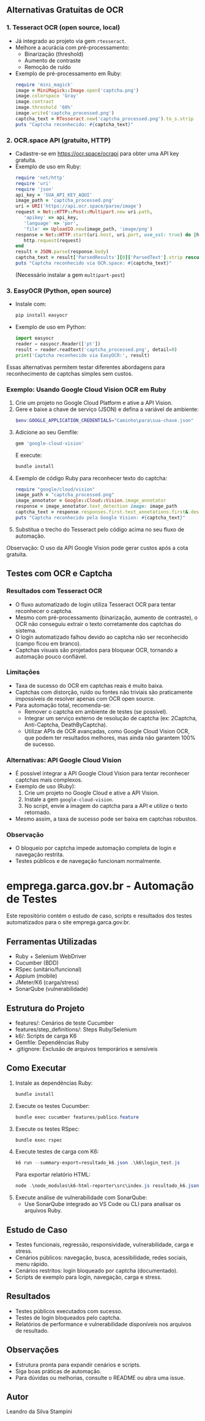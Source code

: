 ## Alternativas Gratuitas de OCR

### 1. Tesseract OCR (open source, local)
- Já integrado ao projeto via gem `rtesseract`.
- Melhore a acurácia com pré-processamento:
   - Binarização (threshold)
   - Aumento de contraste
   - Remoção de ruído
- Exemplo de pré-processamento em Ruby:
   ```ruby
   require 'mini_magick'
   image = MiniMagick::Image.open('captcha.png')
   image.colorspace 'Gray'
   image.contrast
   image.threshold '60%'
   image.write('captcha_processed.png')
   captcha_text = RTesseract.new('captcha_processed.png').to_s.strip
   puts "Captcha reconhecido: #{captcha_text}"
   ```

### 2. OCR.space API (gratuito, HTTP)
- Cadastre-se em https://ocr.space/ocrapi para obter uma API key gratuita.
- Exemplo de uso em Ruby:
   ```ruby
   require 'net/http'
   require 'uri'
   require 'json'
   api_key = 'SUA_API_KEY_AQUI'
   image_path = 'captcha_processed.png'
   uri = URI('https://api.ocr.space/parse/image')
   request = Net::HTTP::Post::Multipart.new uri.path,
      'apikey' => api_key,
      'language' => 'por',
      'file' => UploadIO.new(image_path, 'image/png')
   response = Net::HTTP.start(uri.host, uri.port, use_ssl: true) do |http|
      http.request(request)
   end
   result = JSON.parse(response.body)
   captcha_text = result['ParsedResults'][0]['ParsedText'].strip rescue ''
   puts "Captcha reconhecido via OCR.space: #{captcha_text}"
   ```
   (Necessário instalar a gem `multipart-post`)

### 3. EasyOCR (Python, open source)
- Instale com:
   ```bash
   pip install easyocr
   ```
- Exemplo de uso em Python:
   ```python
   import easyocr
   reader = easyocr.Reader(['pt'])
   result = reader.readtext('captcha_processed.png', detail=0)
   print('Captcha reconhecido via EasyOCR:', result)
   ```

Essas alternativas permitem testar diferentes abordagens para reconhecimento de captchas simples sem custos.
### Exemplo: Usando Google Cloud Vision OCR em Ruby

1. Crie um projeto no Google Cloud Platform e ative a API Vision.
2. Gere e baixe a chave de serviço (JSON) e defina a variável de ambiente:
   ```powershell
   $env:GOOGLE_APPLICATION_CREDENTIALS="Caminho\para\sua-chave.json"
   ```
3. Adicione ao seu Gemfile:
   ```ruby
   gem 'google-cloud-vision'
   ```
   E execute:
   ```powershell
   bundle install
   ```
4. Exemplo de código Ruby para reconhecer texto do captcha:
   ```ruby
   require "google/cloud/vision"
   image_path = "captcha_processed.png"
   image_annotator = Google::Cloud::Vision.image_annotator
   response = image_annotator.text_detection image: image_path
   captcha_text = response.responses.first.text_annotations.first&.description&.strip
   puts "Captcha reconhecido pela Google Vision: #{captcha_text}"
   ```
5. Substitua o trecho do Tesseract pelo código acima no seu fluxo de automação.

Observação: O uso da API Google Vision pode gerar custos após a cota gratuita.
## Testes com OCR e Captcha

### Resultados com Tesseract OCR
- O fluxo automatizado de login utiliza Tesseract OCR para tentar reconhecer o captcha.
- Mesmo com pré-processamento (binarização, aumento de contraste), o OCR não conseguiu extrair o texto corretamente dos captchas do sistema.
- O login automatizado falhou devido ao captcha não ser reconhecido (campo ficou em branco).
- Captchas visuais são projetados para bloquear OCR, tornando a automação pouco confiável.

### Limitações
- Taxa de sucesso do OCR em captchas reais é muito baixa.
- Captchas com distorção, ruído ou fontes não triviais são praticamente impossíveis de resolver apenas com OCR open source.
- Para automação total, recomenda-se:
   - Remover o captcha em ambiente de testes (se possível).
   - Integrar um serviço externo de resolução de captcha (ex: 2Captcha, Anti-Captcha, DeathByCaptcha).
   - Utilizar APIs de OCR avançadas, como Google Cloud Vision OCR, que podem ter resultados melhores, mas ainda não garantem 100% de sucesso.

### Alternativas: API Google Cloud Vision
- É possível integrar a API Google Cloud Vision para tentar reconhecer captchas mais complexos.
- Exemplo de uso (Ruby):
   1. Crie um projeto no Google Cloud e ative a API Vision.
   2. Instale a gem `google-cloud-vision`.
   3. No script, envie a imagem do captcha para a API e utilize o texto retornado.
- Mesmo assim, a taxa de sucesso pode ser baixa em captchas robustos.

### Observação
- O bloqueio por captcha impede automação completa de login e navegação restrita.
- Testes públicos e de navegação funcionam normalmente.

# emprega.garca.gov.br - Automação de Testes

Este repositório contém o estudo de caso, scripts e resultados dos testes automatizados para o site emprega.garca.gov.br.

## Ferramentas Utilizadas
- Ruby + Selenium WebDriver
- Cucumber (BDD)
- RSpec (unitário/funcional)
- Appium (mobile)
- JMeter/K6 (carga/stress)
- SonarQube (vulnerabilidade)

## Estrutura do Projeto
- features/: Cenários de teste Cucumber
- features/step_definitions/: Steps Ruby/Selenium
- k6/: Scripts de carga K6
- Gemfile: Dependências Ruby
- .gitignore: Exclusão de arquivos temporários e sensíveis

## Como Executar
1. Instale as dependências Ruby:
   ```powershell
   bundle install
   ```
2. Execute os testes Cucumber:
   ```powershell
   bundle exec cucumber features/publico.feature
   ```
3. Execute os testes RSpec:
   ```powershell
   bundle exec rspec
   ```
4. Execute testes de carga com K6:
   ```powershell
   k6 run --summary-export=resultado_k6.json .\k6\login_test.js
   ```
   Para exportar relatório HTML:
   ```powershell
   node .\node_modules\k6-html-reporter\src\index.js resultado_k6.json
   ```
5. Execute análise de vulnerabilidade com SonarQube:
   - Use SonarQube integrado ao VS Code ou CLI para analisar os arquivos Ruby.

## Estudo de Caso
- Testes funcionais, regressão, responsividade, vulnerabilidade, carga e stress.
- Cenários públicos: navegação, busca, acessibilidade, redes sociais, menu rápido.
- Cenários restritos: login bloqueado por captcha (documentado).
- Scripts de exemplo para login, navegação, carga e stress.

## Resultados
- Testes públicos executados com sucesso.
- Testes de login bloqueados pelo captcha.
- Relatórios de performance e vulnerabilidade disponíveis nos arquivos de resultado.



## Observações
- Estrutura pronta para expandir cenários e scripts.
- Siga boas práticas de automação.
- Para dúvidas ou melhorias, consulte o README ou abra uma issue.

## Autor
Leandro da Silva Stampini

